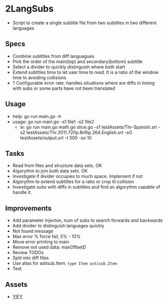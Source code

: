 # 2LangSubs

* Script to create a single subtitle file from two subtitles in two different languages

## Specs

* Combine subtitles from diff languagues
* Pick the order of the main(top) and secondary(bottom) subtitle
* Select a divider to quickly distinguish where both start
* Extend subtitles time to let user time to read. It is a ratio of the window time to avoiding collisions
* ? Configurable error rate: handles situations where are diffs in timing with subs or some parts have not been translated

## Usage

* help: go run main.go -h
* usage: go run main.go -s1 file1 -s2 file2
  * ie: go run main.go math.go slice.go -s1 testAssets/Thr-Spanish.srt -s2 testAssets/Thr.2011.720p.BrRip.264.English.srt -sO testAssets/output.srt -t 500 -so 10

## Tasks

* Read from files and structure data sets. OK
* Algorythm to join both data sets. OK
* Investigate if divider occupies to much space. Implement if not
* Algorythm to extend subtitles for a ratio or crop til collision
* Investigate subs with diffs in subtitles and find an algorythm capable of handle it.

## Improvements

* Add parameter injecton, num of subs to search forwards and backwards
* Add divider to distinguish languages quickly
* Not found message
* Max error % force fail, 5% - 10%
* Move error printing to main
* Remove not used data: maxOffsetD
* Review TODOs
* Split into diff files
* Use alias for astisub.Item: `type Item astisub.Item`
* Test

## Assets

* [YIFY](https://yifysubtitles.org/movie-imdb/tt0800369)
